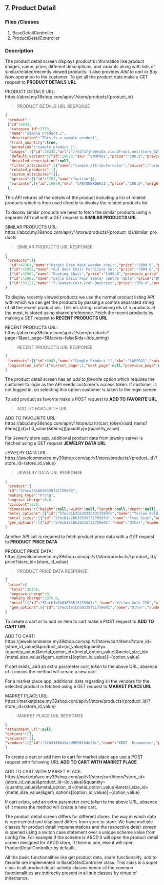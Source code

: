 ## 7. Product Detail

### Files /Classes

1. BaseDetailController
2. ProductDetailController


### Description

The product detail screen displays product's information like product images, name, price, different descriptions, and variants along with lists of similar/related/recently viewed products. It also provides *Add to cart* or *Buy Now* operation to the customer.
To get all the product data make a GET request to **PRODUCT DETAILS URL**

<aside class="notice">
PRODUCT DETAILS URL:<br/>
https://abcd.my39shop.com/api/v1/store/products/{product_id}
</aside>

>PRODUCT DETAILS URL RESPONSE

```json
{
 "product":
 {"id":6843,
  "category_id":2739,
  "name":"Sample Product 1",
  "description":"This is a sample product",
  "track_quantity":true,
  "permalink":"sample_product_1",
  "images":[{"id":28242,"url":"//d27afjhe0vu8x.cloudfront.net/store_5273/products/28242/sample_product_1.jpg"}],
  "default_variant":{"id":16078,"sku":"SAMPRO1","price":"100.0","previous_price":"125.0","quantity":100,"minimum_stock_level":10},
  "detailed_description":null,
  "filter_attributes":[{"name":"sample-attribute-color","values":["brown"]},{"name":"sample-attribute-size","values":["large"]}],
  "related_products":[],
  "custom_attributes":{},
  "options":[{"id":1701,"name":"option"}],
  "variants":[{"id":16079,"sku":"CARTONBROWN11","price":"100.0","weight":"300.0","quantity":20,"minimum_stock_level":5,"option1":"Carton1","option2":null,"option3":null,"position":null,"image_id":null},{"id":16080,"sku":"CARTONBROWN21","price":"100.0","weight":"300.0","quantity":20,"minimum_stock_level":5,"option1":"Carton2","option2":null,"option3":null,"position":null,"image_id":null}]}
 }
```

This API returns all the details of the product including a list of related products which is then used directly to display the related products list.


To display similar products we need to fetch the similar products using a separate API call with a GET request to **SIMILAR PRODUCTS URL**

<aside class="notice">
SIMILAR PRODUCTS URL:<br/>
https://abcd.my39shop.com/api/v1/store/products/{product_id}/similar_products
</aside>

>SIMILAR PRODUCTS URL RESPONSE

```json
{
 "products":[{
  "id":42961,"name":"Hangit Easy deck wooden chair","price":"3999.0","previous_price":"4999.0","image_url":"https://d27afjhe0vu8x.cloudfront.net/store_5675/products/81402/77_list.jpg"},
  {"id":42958,"name":"Out door Chair Furniture Set","price":"7999.0","previous_price":"9999.0","image_url":"https://d27afjhe0vu8x.cloudfront.net/store_5675/products/81398/70_list.jpg"},
  {"id":42962,"name":"Rocking Chair","price":"1499.0","previous_price":"1599.0","image_url":"https://d27afjhe0vu8x.cloudfront.net/store_5675/products/81397/80_list.jpg"},
  {"id":42960,"name":"Cello Oasis Four Seater Centre Table","price":"899.0","previous_price":"999.0","image_url":"https://d27afjhe0vu8x.cloudfront.net/store_5675/products/81400/75_list.jpg"},
  {"id":39121,"name":"3-Seater-Cast-Iron-Backrest","price":"750.0","previous_price":null,"image_url":"https://d27afjhe0vu8x.cloudfront.net/store_5675/products/81437/Garden-Metal-Bench-3-Seater-Cast-Iron-Backrest-_57_list.jpg"}]
}
```


To display recently viewed products we use the normal product listing API with which we can get the products by passing a comma separated string of all the recent product ids. This ids string, containing ids of 5 products at the most, is stored using shared preference.
Fetch the recent products by making a GET request to **RECENT PRODUCTS URL**

<aside class="notice">
RECENT PRODUCTS URL:<br/>
https://abcd.my39shop.com/api/v1/store/products?page=1&per_page=5&facets=false&ids={ids_string}
</aside>

>RECENT PRODUCTS URL RESPONSE

```json
{
 "products":[{"id":6843,"name":"Sample Product 1","sku":"SAMPRO1","category_id":2739,"price":"100.0","previous_price":"125.0","url":"/products/sample_product_1","product_image_url":"//d27afjhe0vu8x.cloudfront.net/store_5273/products/28242/sample_product_1_list.jpg","track_quantity":true,"quantity":100,"minimum_stock_level":10,"created_at":"2015-09-11T07:21:02.000Z","images":[],"options":[],"variants":[]}],
 "pagination_info":{"current_page":1,"next_page":null,"previous_page":null,"total_pages":1,"total_entries":1}
}
```


The product detail screen has an *add to favorite* option which requires the customer to login as the API needs customer's access token. If customer is not logged in, on selecting this option customer is taken to the login screen.

To add product as favorite make a POST request to **ADD TO FAVORITE URL**

>ADD TO FAVOURITE URL

<aside class="notice">
ADD TO FAVOURITE URL:<br/>
https://abcd.my39shop.com/api/v1/store/cart/{cart_token}/add_items?items[][id]={id_value}&items[][quantity]={quantity_value}
</aside>

For Jewelry store app, additional product data from jewelry server is fetched using a GET request **JEWELRY DATA URL**

<aside class="notice">
JEWELRY DATA URL:<br/>
https://jewelcommerce.my39shop.com/api/v1/store/products/{product_id}?store_id={store_id_value}
</aside>

>JEWELRY DATA URL RESPONSE

```json
{
 "product":{
 "id":"57eca231b630335f31759d93",
 "making_type":"Prong",
 "engrave_charge":0.0,
 "discount":0.0,
 "dimensions":{"height":null,"width":null,"length":null,"depth":null},
 "metal_options":[{"id":"57ecb1b2b630335f31759dfc","name":"Yellow Gold 22K","code":"yellow_gold_22k","is_default":true}],
 "metal_sizes":[{"id":"57ecb1c7b630335f31759dfd","name":"Free Size","weight":5.57,"is_default":true}],
 "gem_options":[{"id":"57ecb1e1b630335f31759e01","name":"Other","number_of_gems":1,"values":[{"id":"57ecb1e1b630335f31759e00","name":"small stone","code":"small_stone","type":"gemstone","shape":null,"clarity":null,"color":null,"carat":0.0,"is_default":true}]}]}
}
```

Another API call is required to fetch product price data with a GET request to **PRODUCT PRICE DATA**

<aside class="notice">
PRODUCT PRICE DATA:<br/>
https://jewelcommerce.my39shop.com/api/v1/store/products/{product_id}/price?store_id={store_id_value}
</aside>

>PRODUCT PRICE DATA RESPONSE

```json
{
 "price":{
  "total":20136,
  "engrave_charge":0,
  "making_charge":3075.0,
  "metal":{"id":"57ecb1b2b630335f31759dfc","name":"Yellow Gold 22K","size":"Free Size","per_gm_rate":3063,"weight":5.57,"price":17061},
  "gem_options":[{"id":"57ecb1e1b630335f31759e01","name":"Other","number_of_gems":1,"value":{"id":"57ecb1e1b630335f31759e00","name":"small stone","carat":0.0,"shape":null,"price":0}}]}
}
```

To create a cart or to add an item to cart make a POST request to **ADD TO CART URL**

<aside class="notice">
ADD TO CART:<br/>
https://jewelcommerce.my39shop.com/api/v1/store/cart/items?store_id={store_id_value}&product_id={id_value}&quantity={quantity_value}&metal_option_id={metal_option_value}&metal_size_id={metal_size_value}&gem_options[{option_id_value}]={option_value}
</aside>

If cart exists, add an extra parameter *cart_token* to the above URL, absence of it means the method will create a new cart. 


For a market place app, additional data regarding all the vendors for the selected product is fetched using a GET request to **MARKET PLACE URL**


<aside class="notice">
MARKET PLACE URL:<br/>
https://marketplace.my39shop.com/api/v1/store/products/{product_id}?store_id={store_id_value}
</aside>

>MARKET PLACE URL RESPONSE

```json
{
"attachment_url":null,
"options":[],
"variants":[],
"vendors":[{"id":"57b3108643aed9698f6de20c","name":"KRNT  Ecommerce","price":620.0,"previous_price":null,"shipping_charge":0.0,"quantity":0,"variants":[]}]
}
```

To create a cart or add item to cart for market place app use a POST request with following URL **ADD TO CART WITH MARKET PLACE**

<aside class="notice">
ADD TO CART WITH MARKET PLACE:<br/>
https://marketplace.my39shop.com/api/v1/store/cart/items?store_id={store_id_value}&product_id={id_value}&quantity={quantity_value}&metal_option_id={metal_option_value}&metal_size_id={metal_size_value}&gem_options[{option_id_value}]={option_value}
</aside>

If cart exists, add an extra parameter *cart_token* to the above URL, absence of it means the method will create a new cart.

The product detail screen differs for different stores, the way in which data is represented and displayed differs from store to store. We have multiple classes for product detail implementations and the respective detail screen is opened using a switch case statement over a unique scheme value from config file. For example if the scheme is *ABCD* it will open the product detail screen designed for ABCD store, if there is one, else it will open ProductDetailController by defaullt.

All the basic functionalities like get product data, share functionality, add to favorite are implemented in BaseDetailController class. This class is a super class to all product detail activity classes hence all the common functionalities are indirectly present in all sub classes by virtue of inheritance. 
